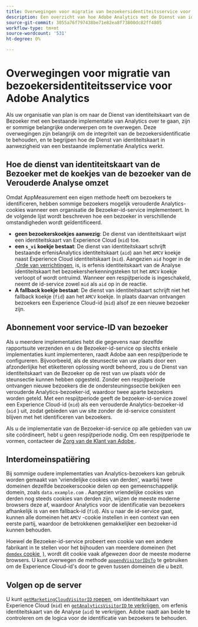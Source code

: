 ```yaml
---
title: Overwegingen voor migratie van bezoekersidentiteitsservice voor Adobe Analytics
description: Een overzicht van hoe Adobe Analytics met de Dienst van identiteitskaart van de Bezoeker omzet.
source-git-commit: 3055a76f797438be71e82ea8f73800dc82ff4805
workflow-type: tm+mt
source-wordcount: '531'
ht-degree: 0%

---
```


# Overwegingen voor migratie van bezoekersidentiteitsservice voor Adobe Analytics

Als uw organisatie van plan is om naar de Dienst van identiteitskaart van de Bezoeker met een bestaande implementatie van Analytics over te gaan, zijn er sommige belangrijke onderwerpen om te overwegen. Deze overwegingen zijn belangrijk om de integriteit van de bezoekersidentificatie te behouden, en te begrijpen hoe de Dienst van identiteitskaart in aanwezigheid van een bestaande implementatie Analytics werkt.

## Hoe de dienst van identiteitskaart van de Bezoeker met de koekjes van de bezoeker van de Verouderde Analyse omzet

Omdat AppMeasurement een eigen methode heeft om bezoekers te identificeren, hebben sommige bezoekers mogelijk verouderde Analytics-cookies wanneer een organisatie de Bezoeker-id-service implementeert. In de volgende lijst wordt beschreven hoe een bezoeker in verschillende omstandigheden wordt geïdentificeerd.

* **geen bezoekerskoekjes aanwezig**: De dienst van identiteitskaart wijst een identiteitskaart van Experience Cloud (`mid`) toe.
* **een `s_vi` koekje bestaat**: De dienst van identiteitskaart schrijft bestaande erfenisAnalytics identiteitskaart (`aid`) aan het `AMCV` koekje naast Experience Cloud identiteitskaart (`mid`). Aangezien `aid` hoger in de [&#x200B; Orde van verrichtingen &#x200B;](overview.md) is, is erfenis identiteitskaart van de Analyse identiteitskaart het bezoekersherkenningsteken tot het `AMCV` koekje verloopt of wordt ontruimd. Wanneer een respijtperiode is ingeschakeld, neemt de id-service zowel `mid` als `aid` op in de reactie.
* **A fallback koekje bestaat**: De dienst van identiteitskaart schrijft niet het fallback koekje (`fid`) aan het `AMCV` koekje. In plaats daarvan ontvangen bezoekers een Experience Cloud-id (`mid`) alsof ze een nieuwe bezoeker zijn.

## Abonnement voor service-ID van bezoeker

Als u meerdere implementaties hebt die gegevens naar dezelfde rapportsuite verzenden en u de Bezoeker-id-service op slechts enkele implementaties kunt implementeren, raadt Adobe aan een respijtperiode te configureren. Bijvoorbeeld, als de steunsectie van uw plaats door een afzonderlijke het etiketteren oplossing wordt beheerd, zou u de Dienst van identiteitskaart van de Bezoeker op de rest van uw plaats vóór de steunsectie kunnen hebben opgesteld. Zonder een respijtperiode ontvangen nieuwe bezoekers die de ondersteuningssectie bekijken een verouderde Analytics-bezoeker-id, waardoor twee aparte bezoekers worden geteld. Met een respijtperiode geeft de bezoeker-id-service zowel een Experience Cloud-id (`mid`) als een verouderde Analytics-bezoeker-id (`aid` ) uit, zodat gebieden van uw site zonder de id-service consistent blijven met het identificeren van bezoekers.

Als u de implementatie van de Bezoeker-id-service op alle gebieden van uw site coördineert, hebt u geen respijtperiode nodig. Om een respijtperiode te vormen, contacteer de [&#x200B; Zorg van de Klant van Adobe &#x200B;](https://helpx.adobe.com/marketing-cloud/contact-support.html).

## Interdomeinspatiëring

Bij sommige oudere implementaties van Analytics-bezoekers kan gebruik worden gemaakt van &#39;vriendelijke cookies van derden&#39;, waarbij twee domeinen dezelfde bezoekerscookie delen op een gemeenschappelijk domein, zoals `data.example.com` . Aangezien vriendelijke cookies van derden nog steeds cookies van derden zijn, wijzen de meeste moderne browsers deze af, waardoor Analytics voor de identificatie van bezoekers afhankelijk is van een fallback-id (`fid`). Als u naar de id-service gaat, kunnen alle domeinen het `AMCV` -cookie instellen in een context van een eerste partij, waardoor de betrokkenen gemakkelijker een bezoeker-id kunnen behouden.

Hoewel de Bezoeker-id-service probeert een cookie van een andere fabrikant in te stellen voor het bijhouden van meerdere domeinen (het [`demdex` cookie &#x200B;](https://experienceleague.adobe.com/en/docs/id-service/using/intro/cookies) ), wordt dit cookie vaak afgewezen door de meeste moderne browsers. U kunt overwegen de methode [`appendVisitorIDsTo` &#x200B;](https://experienceleague.adobe.com/en/docs/id-service/using/id-service-api/methods/appendvisitorid) te gebruiken om de Experience Cloud-id&#39;s door te geven tussen domeinen die u bezit.

## Volgen op de server

U kunt [`getMarketingCloudVisitorID` roepen &#x200B;](https://experienceleague.adobe.com/en/docs/id-service/using/id-service-api/methods/getmcvid) om identiteitskaart van Experience Cloud (`mid`) en [`getAnalyticsVisitorID` te verkrijgen &#x200B;](https://experienceleague.adobe.com/en/docs/id-service/using/id-service-api/methods/getanalyticsvisitorid) om erfenis identiteitskaart van de Analyse (`aid`) te verkrijgen. Adobe raadt aan beide te controleren om de logica voor de identificatie van bezoekers te behouden.

